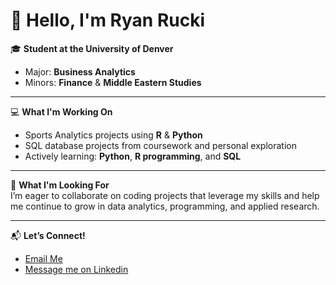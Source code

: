 # 👋 Hello, I'm Ryan Rucki

🎓 **Student at the University of Denver**  
- Major: **Business Analytics**  
- Minors: **Finance** & **Middle Eastern Studies**  

---

💻 **What I'm Working On**  
- Sports Analytics projects using **R** & **Python**  
- SQL database projects from coursework and personal exploration  
- Actively learning: **Python**, **R programming**, and **SQL**  

---

🤝 **What I'm Looking For**  
I’m eager to collaborate on coding projects that leverage my skills and help me continue to grow in data analytics, programming, and applied research.  

---

📬 **Let’s Connect!**  
- [Email Me](mailto:Ryan.Rucki@du.edu)
- [Message me on Linkedin](https://www.linkedin.com/in/ryan-rucki-735820204/) 
